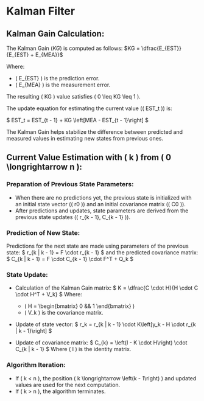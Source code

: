 # Kalman Filter
## Kalman Gain Calculation:

The Kalman Gain ($KG$) is computed as follows:
$KG = \dfrac{E_{EST}}{E_{EST} + E_{MEA}}$

Where:
- \( E_{EST} \) is the prediction error.
- \( E_{MEA} \) is the measurement error.

The resulting \( KG \) value satisfies \( 0 \leq KG \leq 1 \).

The update equation for estimating the current value (\( EST_t \)) is:

$
EST_t = EST_{t - 1} + KG \left[MEA - EST_{t - 1}\right]
$

The Kalman Gain helps stabilize the difference between predicted and measured values in estimating new states from previous ones.

## Current Value Estimation with \( k \) from \( 0 \longrightarrow n \):

### Preparation of Previous State Parameters:
- When there are no predictions yet, the previous state is initialized with an initial state vector (\( r0 \)) and an initial covariance matrix (\( C0 \)).
- After predictions and updates, state parameters are derived from the previous state updates (\( r_{k - 1}, C_{k - 1} \)).

### Prediction of New State:
Predictions for the next state are made using parameters of the previous state:
$
r_{k | k - 1} = F \cdot r_{k - 1}
$
and the predicted covariance matrix:
$
C_{k | k - 1} = F \cdot C_{k - 1} \cdot F^T + Q_k
$

### State Update:
- Calculation of the Kalman Gain matrix:
$
K = \dfrac{C \cdot H}{H \cdot C \cdot H^T + V_k}
$
Where:
  - \( H = \begin{bmatrix} 0 && 1 \end{bmatrix} \)
  - \( V_k \) is the covariance matrix.

- Update of state vector:
$
r_k = r_{k | k - 1} \cdot K\left[y_k - H \cdot r_{k | k - 1}\right]
$

- Update of covariance matrix:
$
C_{k} = \left(I - K \cdot H\right) \cdot C_{k | k - 1}
$
Where \( I \) is the identity matrix.

### Algorithm Iteration:
- If \( k < n \), the position \( k \longrightarrow \left(k - 1\right) \) and updated values are used for the next computation.
- If \( k > n \), the algorithm terminates.
